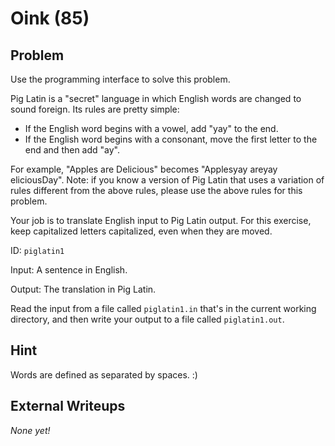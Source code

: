 # Oink (85)

## Problem

Use the programming interface to solve this problem.

Pig Latin is a &quot;secret&quot; language in which English words are changed to sound foreign. Its rules are pretty simple:

* If the English word begins with a vowel, add &quot;yay&quot; to the end.
* If the English word begins with a consonant, move the first letter to the end and then add &quot;ay&quot;.

For example, &quot;Apples are Delicious&quot; becomes &quot;Applesyay areyay eliciousDay&quot;. Note: if you know a version of Pig Latin that uses a variation of rules different from the above rules, please use the above rules for this problem.

Your job is to translate English input to Pig Latin output. For this exercise, keep capitalized letters capitalized, even when they are moved.

ID: `piglatin1`

Input: A sentence in English.

Output: The translation in Pig Latin.

Read the input from a file called&nbsp;`piglatin1.in`&nbsp;that&#39;s in the current working directory, and then write your output to a file called&nbsp;`piglatin1.out`.

## Hint

Words are defined as separated by spaces. :)

## External Writeups

*None yet!*